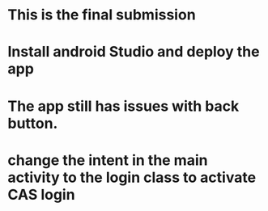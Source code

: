 # This is the final submission
# Install android Studio and deploy the app
# The app still has issues with back button.
# change the intent in the main activity to the login class to activate CAS login
